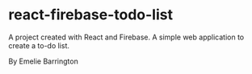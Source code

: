 # react-firebase-todo-list

A project created with React and Firebase. A simple web application to create a to-do list. 

By Emelie Barrington

